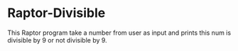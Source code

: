 # Raptor-Divisible
This Raptor program take a number from user as input and prints this num is divisible by 9 or not divisible by 9.
